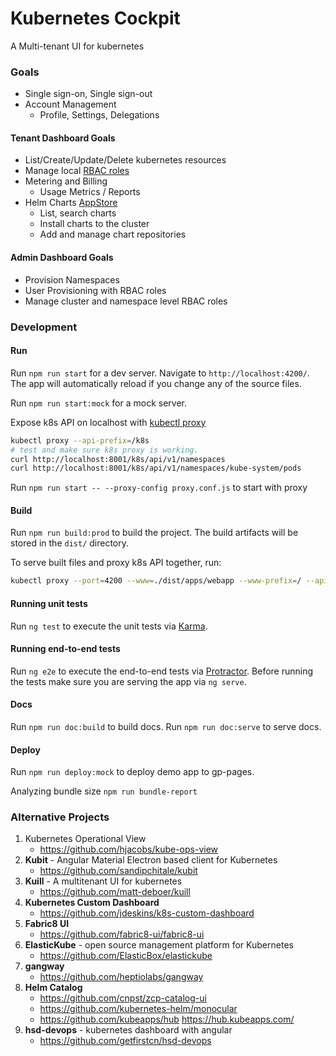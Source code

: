Kubernetes Cockpit
==================
A Multi-tenant UI for kubernetes

### Goals
* Single sign-on, Single sign-out
* Account Management
  * Profile, Settings, Delegations 

#### Tenant Dashboard Goals
* List/Create/Update/Delete kubernetes resources
* Manage local [RBAC roles](https://github.com/kubernetes/dashboard/blob/master/docs/design/access-control.md)
* Metering and Billing
  * Usage Metrics / Reports
* Helm Charts [AppStore](https://hub.kubeapps.com/)
  * List, search charts
  * Install charts to the cluster
  * Add and manage chart repositories

#### Admin Dashboard Goals
* Provision Namespaces
* User Provisioning with RBAC roles
* Manage cluster and namespace level RBAC roles


### Development
#### Run

Run `npm run start` for a dev server. Navigate to `http://localhost:4200/`. The app will automatically reload if you change any of the source files.

Run `npm run start:mock` for a mock server.

Expose k8s API on localhost with [kubectl proxy](https://kubernetes-v1-4.github.io/docs/user-guide/kubectl/kubectl_proxy/)
```bash
kubectl proxy --api-prefix=/k8s
# test and make sure k8s proxy is working.
curl http://localhost:8001/k8s/api/v1/namespaces
curl http://localhost:8001/k8s/api/v1/namespaces/kube-system/pods
```
Run `npm run start -- --proxy-config proxy.conf.js` to start with proxy

#### Build

Run `npm run build:prod` to build the project. The build artifacts will be stored in the `dist/` directory.

To serve built files and proxy k8s API together, run:
```bash
kubectl proxy --port=4200 --www=./dist/apps/webapp --www-prefix=/ --api-prefix=/k8s
```

#### Running unit tests

Run `ng test` to execute the unit tests via [Karma](https://karma-runner.github.io).

#### Running end-to-end tests

Run `ng e2e` to execute the end-to-end tests via [Protractor](http://www.protractortest.org/).
Before running the tests make sure you are serving the app via `ng serve`.

#### Docs

Run `npm run doc:build` to build docs.
Run `npm run doc:serve` to serve docs.

#### Deploy

Run `npm run deploy:mock` to deploy demo app to gp-pages.

Analyzing bundle size `npm run bundle-report`


### Alternative Projects
1. Kubernetes Operational View
    * https://github.com/hjacobs/kube-ops-view  
2. **Kubit** - Angular Material Electron based client for Kubernetes
    * https://github.com/sandipchitale/kubit
3. **Kuill** - A multitenant UI for kubernetes
    * https://github.com/matt-deboer/kuill
4. **Kubernetes Custom Dashboard**
    * https://github.com/jdeskins/k8s-custom-dashboard
5. **Fabric8 UI**
    * https://github.com/fabric8-ui/fabric8-ui
6. **ElasticKube** - open source management platform for Kubernetes
    * https://github.com/ElasticBox/elastickube
7. **gangway**
    * https://github.com/heptiolabs/gangway
8. **Helm Catalog**
    * https://github.com/cnpst/zcp-catalog-ui
    * https://github.com/kubernetes-helm/monocular
    * https://github.com/kubeapps/hub https://hub.kubeapps.com/
9. **hsd-devops** - kubernetes dashboard with angular
    * https://github.com/getfirstcn/hsd-devops
